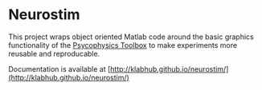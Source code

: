 # Neurostim
This project wraps object oriented Matlab code around the basic graphics functionality of the [Psycophysics Toolbox](http://psychtoolbox.org/) to make 
experiments more reusable and reproducable. 

Documentation is available at [http://klabhub.github.io/neurostim/](http://klabhub.github.io/neurostim/)



